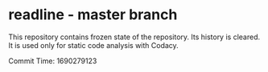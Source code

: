 # readline - master branch

This repository contains frozen state of the repository.
Its history is cleared. It is used only for static code
analysis with Codacy.

Commit Time: 1690279123